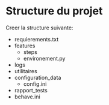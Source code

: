 # Structure du projet
Creer la structure suivante:
- requierements.txt 
- features
  - steps
  - environement.py
- logs
- utilitaires
- configuration_data
  - config.ini   
- rapport_tests
- behave.ini

